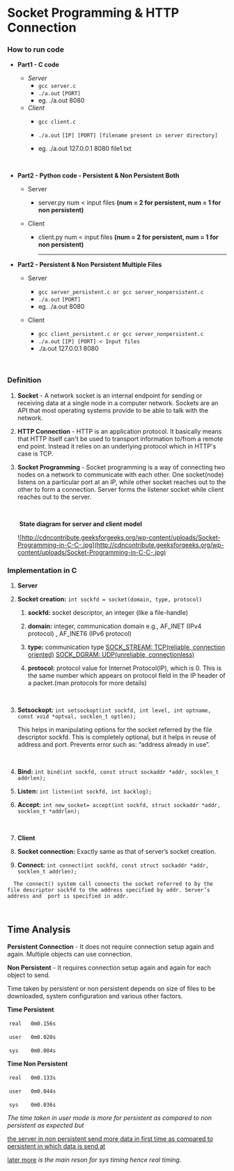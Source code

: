 # Socket Programming & HTTP Connection

### How to run code

- **Part1 - C code** 
  - *Server* 
    - `gcc server.c`
    - `./a.out`  `[PORT]`
    - eg. ./a.out 8080
  - *Client*
    - `gcc client.c`

    - `./a.out` `[IP] [PORT] [filename present in server directory]`

    - eg.  ./a.out 127.0.0.1 8080  file1.txt

      ​


- **Part2 - Python code - Persistent & Non Persistent Both**
  - Server

    - server.py num < input files  **(num = 2   for persistent,  num = 1  for non persistent)**

  -   Client

      -   client.py num < input files   **(num = 2   for  persistent,  num = 1 for non persistent)**

          ****

- **Part2  - Persistent & Non Persistent Multiple Files**

  - Server

    - `gcc server_persistent.c or gcc server_nonpersistent.c`
    - `./a.out`  `[PORT]`
    - eg. ./a.out 8080
   - Client
        - `gcc client_persistent.c or gcc server_nonpersistent.c`
        - `./a.out` `[IP] [PORT] < Input files`  
        - ./a.out 127.0.0.1 8080 <file-name> 

  ​

### Definition 

1. **Socket** - A network socket is an internal endpoint for sending or receiving data at a single node in a computer network. Sockets are an API that most operating systems provide to be able to talk with the network.

2. **HTTP Connection** - HTTP is an application protocol. It basically means that HTTP itself 
   can't be used to transport information to/from a remote end point. Instead it relies on an underlying protocol which in HTTP's case is TCP.

3. **Socket Programming** - Socket programming is a way of connecting two nodes on a network to 
   communicate with each other. One socket(node) listens on a particular 
   port at an IP, while other socket reaches out to the other to form a 
   connection. Server forms the listener socket while client reaches out to
    the server.

   ​

   ​		**State diagram for server and client model**

   ![http://cdncontribute.geeksforgeeks.org/wp-content/uploads/Socket-Programming-in-C-C-.jpg](http://cdncontribute.geeksforgeeks.org/wp-content/uploads/Socket-Programming-in-C-C-.jpg)

### Implementation in C

1.  **Server** 

   1. **Socket creation:** `int sockfd = socket(domain, type, protocol)`

      1. **sockfd:** socket descriptor, an integer (like a file-handle)

      2. **domain:** integer, communication domain e.g., AF_INET (IPv4 protocol) , AF_INET6 (IPv6 protocol)

      3. **type:** communication type <u>SOCK_STREAM: TCP(reliable, connection oriented)</u> <u>     SOCK_DGRAM: UDP(unreliable, connectionless)</u> 

      4. **protocol:** protocol value for Internet Protocol(IP), which is 0. This is the same number which appears on protocol field in 
         the IP header of a packet.(man protocols for more details)

         ​

   2. **Setsockopt:** `int setsockopt(int sockfd, int level, int optname, const void *optval, socklen_t optlen);` 

      This helps in manipulating options for the socket referred by the file  descriptor sockfd. This is completely optional, but it helps in reuse of address and port. Prevents error such as: “address already in use”.

      ​

   3. **Bind:** `int bind(int sockfd, const struct sockaddr *addr, socklen_t addrlen);`

   4. **Listen:** `int listen(int sockfd, int backlog);`

   5. **Accept:** `int new_socket= accept(int sockfd, struct sockaddr *addr, socklen_t *addrlen);`

      ​

2.  **Client**

   1.  **Socket connection:** Exactly same as that of server’s socket creation.

   2.  **Connect:** `int connect(int sockfd, const struct sockaddr *addr,  socklen_t addrlen);`

      The connect() system call connects the socket referred to by the file descriptor sockfd to the address specified by addr. Server’s address and  port is specified in addr.

      ​

## Time Analysis

**Persistent Connection** -  It does not require connection setup again and again. Multiple objects can use connection.

**Non Persistent** -   It requires connection setup again and again for each object to send.

Time taken by persistent or non persistent depends on size of files to be downloaded, system configuration and various other factors.

**Time Persistent**

​		`real	0m0.156s`

​		`user	0m0.020s`

​		`sys	0m0.084s`



**Time Non Persistent**

​		`real	0m0.133s`

​		`user	0m0.044s`

​		`sys	0m0.036s`



*The time taken in user mode is more for persistent as compared to non persistent as expected but* 

<u>the server in non persistent send more data in first time as compared to persistent in which data is send at</u> 

<u>later more</u> *is the main reson for sys timing hence real timing.*



